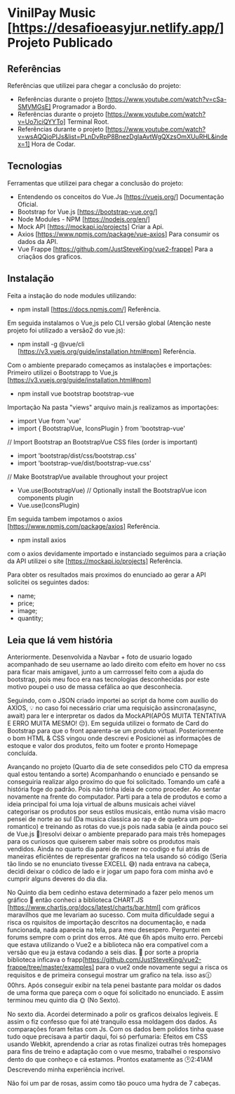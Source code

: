 # VinilPay Music [https://desafioeasyjur.netlify.app/] Projeto Publicado

 ## Referências
 Referências que utilizei para chegar a conclusão do projeto:
 - Referências durante o projeto [https://www.youtube.com/watch?v=cSa-SMVMGsE] Programador a Bordo.
 - Referências durante o projeto [https://www.youtube.com/watch?v=Uo7iciQYYTo] Terminal Root.
 - Referências durante o projeto [https://www.youtube.com/watch?v=wsAQQioPIJs&list=PLnDvRpP8BnezDglaAvtWgQXzsOmXUuRHL&index=1] Hora de Codar.

## Tecnologias 
Ferramentas que utilizei para chegar a conclusão do projeto:
 - Entendendo os conceitos do Vue.Js [https://vuejs.org/] Documentação Oficial.
 - Bootstrap for Vue.js [https://bootstrap-vue.org/]
 - Node Modules - NPM [https://nodejs.org/en/]
 - Mock API [https://mockapi.io/projects] Criar a Api.
 - Axios [https://www.npmjs.com/package/vue-axios] Para consumir os dados da API.
 - Vue Frappe [https://github.com/JustSteveKing/vue2-frappe] Para a criaçãos dos graficos.
 
## Instalação

Feita a instação do node modules utilizando: 
- npm install [https://docs.npmjs.com/] Referência.

Em seguida instalamos o Vue,js pelo CLI versão global (Atenção neste projeto foi utilizado a versão2 do vue.js):
- npm install -g @vue/cli [https://v3.vuejs.org/guide/installation.html#npm] Referência.

Com o ambiente preparado começamos as instalações e  importações:
Primeiro utilizei o Bootstrapp to Vue,js [https://v3.vuejs.org/guide/installation.html#npm]
- npm install vue bootstrap bootstrap-vue

Importação
Na pasta "views" arquivo main.js realizamos as importações:
- import Vue from 'vue'
- import { BootstrapVue, IconsPlugin } from 'bootstrap-vue'

// Import Bootstrap an BootstrapVue CSS files (order is important)
- import 'bootstrap/dist/css/bootstrap.css'
- import 'bootstrap-vue/dist/bootstrap-vue.css'

// Make BootstrapVue available throughout your project
- Vue.use(BootstrapVue)
// Optionally install the BootstrapVue icon components plugin
- Vue.use(IconsPlugin)

Em seguida tambem impotamos o axios [https://www.npmjs.com/package/axios] Referência.
- npm install axios

com o axios devidamente importado e instanciado seguimos para a criação da API utilizei o site [https://mockapi.io/projects] Referência.

Para obter os resultados mais proximos do enunciado ao gerar a API solicitei os seguintes dados:
- name;
- price;
- image;
- quantity;

## Leia que lá vem história

Anteriormente. Desenvolvida a Navbar + foto de usuario logado acompanhado de seu username ao lado direito com efeito em hover no css para ficar mais amigavel, junto a um carrrossel feito com a ajuda do bootstrap, pois meu foco era nas tecnologias desconhecidas por este motivo poupei o uso de massa cefálica ao que desconhecia.

Seguindo, com o JSON criado importei ao script da home com auxílio do AXIOS, &#128161; no caso foi necessário criar uma requisição assincrona(async, await) para ler e interpretar os dados da MockAPI(APÓS MUITA TENTATIVA E ERRO MUITA MESMO! &#128532;). Em seguida utilizei o formato de Card do Bootstrap para que o front aparenta-se um produto virtual. Posteriormente o bom HTML & CSS vingou onde descrevi e Posicionei as informações de estoque e valor dos produtos, feito um footer e pronto Homepage concluída.

Avançando no projeto (Quarto dia de sete consedidos pelo CTO da empresa qual estou tentando a sorte) Acompanhando o enunciado e pensando se conseguiria realizar algo proxímo do que foi solicitado. Tomando um café a história foge do padrão. Pois não tinha ideia de como proceder. Ao sentar novamente na frente do computador. Parti para a tela de produtos e como a ideia principal foi uma loja virtual de albuns musicais achei viável categorisar os produtos por seus estilos musicais, então numa visão macro pensei de norte ao sul (Da musica classica ao rap e de quebra um pop-romantico) e treinando as rotas do vue.js pois nada sabia (e ainda pouco sei de Vue.js &#128548;)resolvi deixar o ambiente preparado para mais três homepages para os curiosos que quiserem saber mais sobre os produtos mais vendidos. Ainda no quarto dia parei de mexer no codigo e fui atrás de maneiras eficiêntes de representar graficos na tela usando só código (Seria tão lindo se no enunciato tivesse EXCELL &#128517;) nada entrava na cabeça, decidi deixar o códico de lado e ir jogar um papo fora com minha avó e cumprir alguns deveres do dia dia. 

No Quinto dia bem cedinho estava determinado a fazer pelo menos um gráfico &#128583; então conheci a biblioteca CHART.JS  [https://www.chartjs.org/docs/latest/charts/bar.html] com gráficos
maravilhos que me levariam ao sucesso. Com muita dificuldade segui a risca os rquisitos de importação descritos na documentação, e nada funcionada, nada aparecia na tela, para meu desespero. Perguntei em forums sempre com o print dos erros. Até que 6h após muito erro. Percebi que estava utilizando o Vue2 e a biblioteca não era compatível com a versão que eu ja estava codando a seis dias. &#128052; por sorte a propria biblioteca inficava o frapp[https://github.com/JustSteveKing/vue2-frappe/tree/master/examples] para o vue2 onde novamente segui a risca os requisitos e de primeira consegui mostrar um grafico na tela. isso as&#128359;00hrs. Após conseguir exibir na tela penei bastante para moldar os dados de uma forma que pareça com o oque foi solicitado no enunciado. E assim terminou meu quinto dia  &#127774; (No Sexto). 

No sexto dia. Acordei determinado a polir os graficos deixalos legiveis. E assim o fiz confesso que foi até tranquilo essa moldagem dos dados. As comparações foram feitas com Js. Com os dados bem polidos tinha quase tudo oque precisava a partir daqui, foi só perfumaria: Efeitos em CSS usando Webkit, aprendendo a criar as rotas finalizei outras três homepages para fins de treino e adaptação com o vue mesmo, trabalhei o responsivo dento do que conheço e cá estamos. Prontos exatamente as &#128337;2:41AM Descrevendo minha experiência incrivel. 

Não foi um par de rosas, assim como tão pouco uma hydra de 7 cabeças. 


